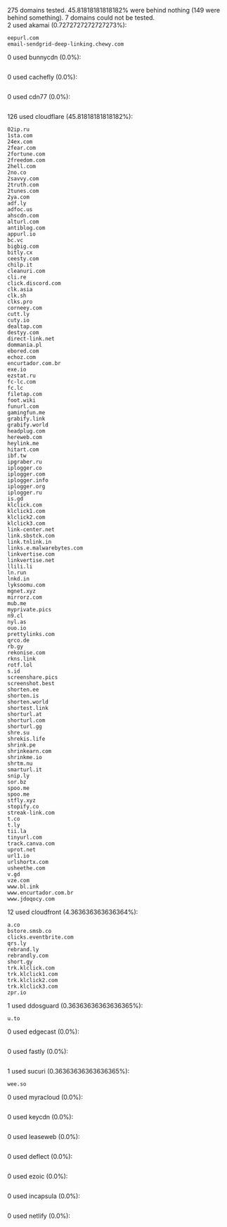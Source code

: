 275 domains tested. 45.81818181818182% were behind nothing (149 were behind something). 7 domains could not be tested.<br>
2 used akamai (0.7272727272727273%):
```
eepurl.com
email-sendgrid-deep-linking.chewy.com
```

0 used bunnycdn (0.0%):
```

```

0 used cachefly (0.0%):
```

```

0 used cdn77 (0.0%):
```

```

126 used cloudflare (45.81818181818182%):
```
02ip.ru
1sta.com
24ex.com
2fear.com
2fortune.com
2freedom.com
2hell.com
2no.co
2savvy.com
2truth.com
2tunes.com
2ya.com
adf.ly
adfoc.us
ahscdn.com
alturl.com
antiblog.com
appurl.io
bc.vc
bigbig.com
bitly.cx
ceesty.com
chilp.it
cleanuri.com
cli.re
click.discord.com
clk.asia
clk.sh
clks.pro
corneey.com
cutt.ly
cuty.io
dealtap.com
destyy.com
direct-link.net
dommania.pl
ebored.com
echoz.com
encurtador.com.br
exe.io
ezstat.ru
fc-lc.com
fc.lc
filetap.com
foot.wiki
funurl.com
gamingfun.me
grabify.link
grabify.world
headplug.com
hereweb.com
heylink.me
hitart.com
ibf.tw
ipgraber.ru
iplogger.co
iplogger.com
iplogger.info
iplogger.org
iplogger.ru
is.gd
klclick.com
klclick1.com
klclick2.com
klclick3.com
link-center.net
link.sbstck.com
link.tnlink.in
links.e.malwarebytes.com
linkvertise.com
linkvertise.net
llili.li
ln.run
lnkd.in
lyksoomu.com
mgnet.xyz
mirrorz.com
mub.me
myprivate.pics
n9.cl
nyl.as
ouo.io
prettylinks.com
qrco.de
rb.gy
rekonise.com
rkns.link
rotf.lol
s.id
screenshare.pics
screenshot.best
shorten.ee
shorten.is
shorten.world
shortest.link
shorturl.at
shorturl.com
shorturl.gg
shre.su
shrekis.life
shrink.pe
shrinkearn.com
shrinkme.io
shrtm.nu
smarturl.it
snip.ly
sor.bz
spoo.me
spoo.me
stfly.xyz
stopify.co
streak-link.com
t.co
t.ly
tii.la
tinyurl.com
track.canva.com
uprot.net
url1.io
urlshortx.com
usheethe.com
v.gd
vze.com
www.bl.ink
www.encurtador.com.br
www.jdoqocy.com
```

12 used cloudfront (4.363636363636364%):
```
a.co
bstore.smsb.co
clicks.eventbrite.com
qrs.ly
rebrand.ly
rebrandly.com
short.gy
trk.klclick.com
trk.klclick1.com
trk.klclick2.com
trk.klclick3.com
zpr.io
```

1 used ddosguard (0.36363636363636365%):
```
u.to
```

0 used edgecast (0.0%):
```

```

0 used fastly (0.0%):
```

```

1 used sucuri (0.36363636363636365%):
```
wee.so
```

0 used myracloud (0.0%):
```

```

0 used keycdn (0.0%):
```

```

0 used leaseweb (0.0%):
```

```

0 used deflect (0.0%):
```

```

0 used ezoic (0.0%):
```

```

0 used incapsula (0.0%):
```

```

0 used netlify (0.0%):
```

```
